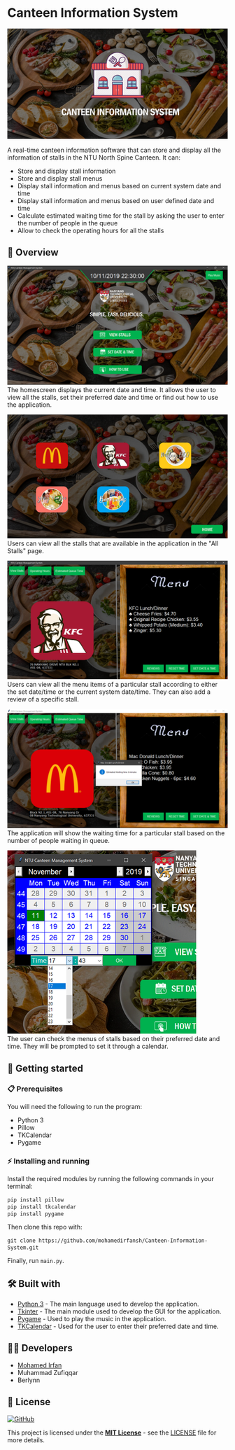 # Canteen Information System

![Cover](images/cover.png)

A real-time canteen information software that can store and display all the information of stalls in the NTU North Spine Canteen. It can:  
+ Store and display stall information
+ Store and display stall menus
+ Display stall information and menus based on current system date and time
+ Display stall information and menus based on user defined date and time
+ Calculate estimated waiting time for the stall by asking the user to enter the number of people in the queue
+ Allow to check the operating hours for all the stalls

## 📖 Overview

![Homescreen](images/home.png)  
The homescreen displays the current date and time. It allows the user to view all the stalls, set their preferred date and time or find out how to use the application.  


![All stalls page](images/all_stalls.png)  
Users can view all the stalls that are available in the application in the "All Stalls" page.  


![KFC page](images/kfc_page.png)  
Users can view all the menu items of a particular stall according to either the set date/time or the current system date/time. They can also add a review of a specific stall.  


![Waiting Time](images/waiting_time.png)  
The application will show the waiting time for a particular stall based on the number of people waiting in queue.  


![Set date & time](images/set_datetime.png)  
The user can check the menus of stalls based on their preferred date and time. They will be prompted to set it through a calendar.  

## 🚀 Getting started
### 📋 Prerequisites

You will need the following to run the program:
+ Python 3
+ Pillow
+ TKCalendar
+ Pygame

### ⚡️ Installing and running

Install the required modules by running the following commands in your terminal:
```
pip install pillow
pip install tkcalendar
pip install pygame
```
Then clone this repo with:
```
git clone https://github.com/mohamedirfansh/Canteen-Information-System.git
```
Finally, run ```main.py```.

## 🛠️ Built with

+ [Python 3](https://www.python.org/) - The main language used to develop the application.
+ [Tkinter](https://docs.python.org/3/library/tkinter.html) - The main module used to develop the GUI for the application.
+ [Pygame](https://www.pygame.org/docs/) - Used to play the music in the application.
+ [TKCalendar](https://pypi.org/project/tkcalendar/) - Used for the user to enter their preferred date and time.

## 👨‍💻 Developers

+ [Mohamed Irfan](https://github.com/mohamedirfansh)
+ Muhammad Zufiqqar
+ Berlynn

## 📄 License

[![GitHub](https://img.shields.io/github/license/mohamedirfansh/Canteen-Information-System)](https://github.com/mohamedirfansh/Canteen-Information-System/blob/master/LICENSE)

This project is licensed under the **[MIT License](http://opensource.org/licenses/mit-license.php)** - see the [LICENSE](https://github.com/mohamedirfansh/Canteen-Information-System/blob/master/LICENSE) file for more details.  

